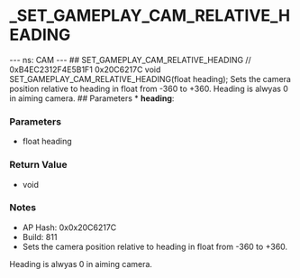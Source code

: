 # _SET_GAMEPLAY_CAM_RELATIVE_HEADING

--- ns: CAM --- ## SET_GAMEPLAY_CAM_RELATIVE_HEADING  // 0xB4EC2312F4E5B1F1 0x20C6217C void SET_GAMEPLAY_CAM_RELATIVE_HEADING(float heading);  Sets the camera position relative to heading in float from -360 to +360. Heading is alwyas 0 in aiming camera.  ## Parameters * **heading**:

### Parameters
* float heading

### Return Value
* void

### Notes
* AP Hash: 0x0x20C6217C
* Build: 811
* Sets the camera position relative to heading in float from -360 to +360.

Heading is alwyas 0 in aiming camera.

